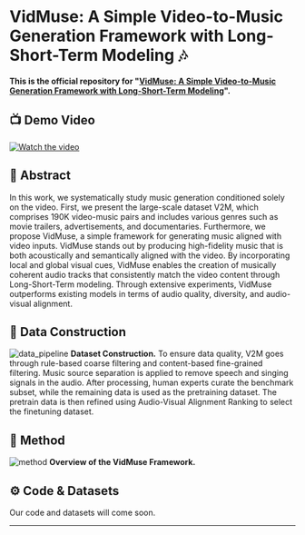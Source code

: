 # VidMuse: A Simple Video-to-Music Generation Framework with Long-Short-Term Modeling 🎶



**This is the official repository for "[VidMuse: A Simple Video-to-Music Generation Framework with Long-Short-Term Modeling](xxxxxxxxx)".** 


## 📺 Demo Video
[![Watch the video](https://github.com/ZeyueT/VidMuse/assets/126848881/ec71637c-9d3b-4cc5-8e14-0b76929f647a)](https://www.youtube.com/watch?v=8iwoynLJHm4)


## 🔆 Abstract

In this work, we systematically study music generation conditioned solely on the video.
First, we present the large-scale dataset V2M, which comprises 190K video-music pairs and includes various genres such as movie trailers, advertisements, and documentaries.
Furthermore, we propose VidMuse, a simple framework for generating music aligned with video inputs. VidMuse stands out by producing high-fidelity music that is both acoustically and semantically aligned with the video. By incorporating local and global visual cues, VidMuse enables the creation of musically coherent audio tracks that consistently match the video content through Long-Short-Term modeling. Through extensive experiments, VidMuse outperforms existing models in terms of audio quality, diversity, and audio-visual alignment. 

## 🔆 Data Construction
![data_pipeline](https://github.com/ZeyueT/VidMuse/assets/126848881/91562024-3feb-4d56-8f1f-5c58a79187ab)
**Dataset Construction.** To ensure data quality, V2M goes through rule-based coarse filtering and content-based fine-grained filtering. Music source separation is applied to remove speech and singing signals in the audio. After processing, human experts curate the benchmark subset, while the remaining data is used as the pretraining dataset. The pretrain data is then refined using Audio-Visual Alignment Ranking to select the finetuning dataset.

## 🔆 Method
![method](https://github.com/ZeyueT/VidMuse/assets/126848881/25c54387-2136-4d61-956c-abf07146bea6)
**Overview of the VidMuse Framework.**

## ⚙️ Code & Datasets
Our code and datasets will come soon.


<hr>
